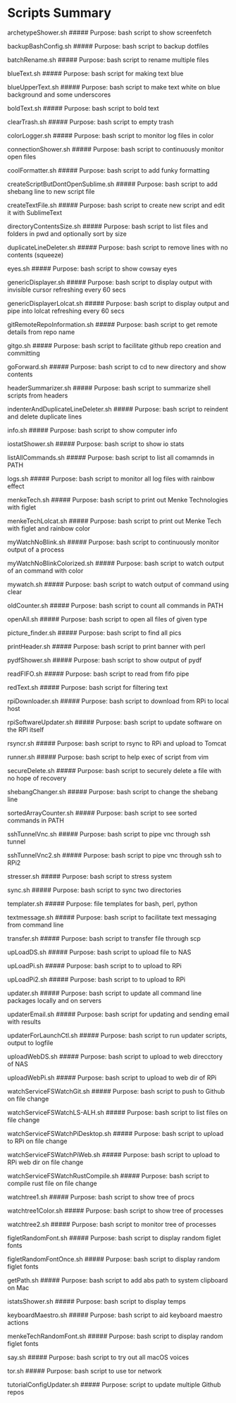 # Scripts Summary

archetypeShower.sh #####   Purpose: bash script to show screenfetch 

backupBashConfig.sh #####   Purpose: bash script to backup dotfiles

batchRename.sh #####   Purpose: bash script to rename multiple files

blueText.sh #####   Purpose: bash script for making text blue

blueUpperText.sh #####   Purpose: bash script to make text white on blue background and some underscores

boldText.sh #####   Purpose: bash script to bold text

clearTrash.sh #####   Purpose: bash script to empty trash

colorLogger.sh #####   Purpose: bash script to monitor log files in color

connectionShower.sh #####   Purpose: bash script to continuously monitor open files

coolFormatter.sh #####   Purpose: bash script to add funky formatting 

createScriptButDontOpenSublime.sh #####   Purpose: bash script to add shebang line to new script file

createTextFile.sh #####   Purpose: bash script to create new script and edit it with SublimeText 

directoryContentsSize.sh #####   Purpose: bash script to list files and folders in pwd and optionally sort by size

duplicateLineDeleter.sh #####   Purpose: bash script to remove lines with no contents (squeeze)

eyes.sh #####   Purpose: bash script to show cowsay eyes

genericDisplayer.sh #####   Purpose: bash script to display output with invisible cursor refreshing every 60 secs

genericDisplayerLolcat.sh #####   Purpose: bash script to display output and pipe into lolcat refreshing every 60 secs

gitRemoteRepoInformation.sh #####   Purpose: bash script to get remote details from repo name

gitgo.sh #####   Purpose: bash script to facilitate github repo creation and committing

goForward.sh #####   Purpose: bash script to cd to new directory and show contents 

headerSummarizer.sh #####   Purpose: bash script to summarize shell scripts from headers

indenterAndDuplicateLineDeleter.sh #####   Purpose: bash script to reindent and delete duplicate lines

info.sh #####   Purpose: bash script to show computer info

iostatShower.sh #####   Purpose: bash  script to show io stats

listAllCommands.sh #####   Purpose: bash script to list all comamnds in PATH

logs.sh #####   Purpose: bash script to  monitor all log files with rainbow effect

menkeTech.sh #####   Purpose: bash script to print out Menke Technologies with figlet

menkeTechLolcat.sh #####   Purpose: bash script to print out Menke Tech with figlet and rainbow color

myWatchNoBlink.sh #####   Purpose: bash script to continuously monitor output of a process

myWatchNoBlinkColorized.sh #####   Purpose: bash script to watch output of an command with color

mywatch.sh #####   Purpose: bash script to watch output of command using clear

oldCounter.sh #####   Purpose: bash script to count all commands in PATH

openAll.sh #####   Purpose: bash script to open all files of given type

picture_finder.sh #####   Purpose: bash script to find all pics 

printHeader.sh #####   Purpose: bash script to print banner with perl

pydfShower.sh #####   Purpose: bash script to show output of pydf

readFIFO.sh #####   Purpose: bash script to read from fifo pipe 

redText.sh #####   Purpose: bash script for filtering text

rpiDownloader.sh #####   Purpose: bash  script to download from RPi to local host

rpiSoftwareUpdater.sh #####   Purpose: bash script to update software on the RPI itself

rsyncr.sh #####   Purpose: bash script to rsync to RPi and upload to Tomcat

runner.sh #####   Purpose: bash script to help exec of script from vim

secureDelete.sh #####   Purpose: bash script to securely delete a file with no hope of recovery

shebangChanger.sh #####   Purpose: bash script to change the shebang line

sortedArrayCounter.sh #####   Purpose: bash script to see sorted commands in PATH 

sshTunnelVnc.sh #####   Purpose: bash script to pipe vnc through ssh tunnel

sshTunnelVnc2.sh #####   Purpose: bash script to pipe vnc through ssh to RPi2 

stresser.sh #####   Purpose: bash script to stress system 

sync.sh #####   Purpose: bash script to sync two directories 

templater.sh #####   Purpose: file templates for bash, perl, python


textmessage.sh #####   Purpose: bash  script to facilitate text messaging from command line 

transfer.sh #####   Purpose: bash script to transfer file through scp

upLoadDS.sh #####   Purpose: bash script to upload file to NAS

upLoadPi.sh #####   Purpose: bash  script to to upload to RPi

upLoadPi2.sh #####   Purpose: bash  script to to upload to RPi

updater.sh #####   Purpose: bash  script to update all command line packages locally and on servers 

updaterEmail.sh #####   Purpose: bash script for updating and sending email with results

updaterForLaunchCtl.sh #####   Purpose: bash script to run updater scripts, output to logfile

uploadWebDS.sh #####   Purpose: bash script to upload to web direcctory of NAS

uploadWebPi.sh #####   Purpose: bash script to upload to web dir of RPi

watchServiceFSWatchGit.sh #####   Purpose: bash script to push to Github on file change

watchServiceFSWatchLS-ALH.sh #####   Purpose: bash script to list files on file change

watchServiceFSWatchPiDesktop.sh #####   Purpose: bash script to upload to RPi on file change

watchServiceFSWatchPiWeb.sh #####   Purpose: bash script to upload to RPi web dir on file change

watchServiceFSWatchRustCompile.sh #####   Purpose: bash script to compile rust file on file change

watchtree1.sh #####   Purpose: bash  script to show tree of procs 

watchtree1Color.sh #####   Purpose: bash script to show tree of processes

watchtree2.sh #####   Purpose: bash script to monitor tree of processes

figletRandomFont.sh #####   Purpose: bash script to display random figlet fonts

figletRandomFontOnce.sh #####   Purpose: bash script to display random figlet fonts

getPath.sh #####   Purpose: bash script to add abs path to system clipboard on Mac

istatsShower.sh #####   Purpose: bash script to display temps  

keyboardMaestro.sh #####   Purpose: bash script to aid keyboard maestro actions

menkeTechRandomFont.sh #####   Purpose: bash script to display random figlet fonts

say.sh #####   Purpose: bash script to try out all macOS voices

tor.sh #####   Purpose: bash script to use tor network

tutorialConfigUpdater.sh #####   Purpose:  script to update multiple Github repos

